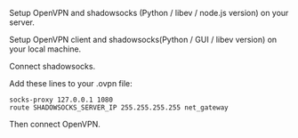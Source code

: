 Setup OpenVPN and shadowsocks (Python / libev / node.js version) on your server.

Setup OpenVPN client and shadowsocks(Python / GUI / libev version) on your local machine.

Connect shadowsocks.

Add these lines to your .ovpn file:

    socks-proxy 127.0.0.1 1080
    route SHADOWSOCKS_SERVER_IP 255.255.255.255 net_gateway

Then connect OpenVPN.